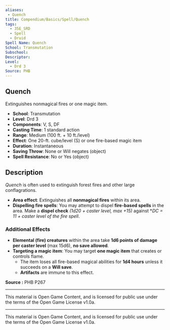 ```yaml
---
aliases:
 - Quench
title: Compendium/Basics/Spell/Quench
tags:  
  - 35E_SRD  
  - Spell  
  - Druid  
Spell Name: Quench
School: Transmutation  
Subschool:  
Descriptor:  
Level:  
  - Drd 3  
Source: PHB
---
```


## Quench

Extinguishes nonmagical fires or one magic item.

- **School**: Transmutation  
- **Level**: Drd 3  
- **Components**: V, S, DF  
- **Casting Time**: 1 standard action  
- **Range**: Medium (100 ft. + 10 ft./level)  
- **Effect**: One 20-ft. cube/level (S) or one fire-based magic item  
- **Duration**: Instantaneous  
- **Saving Throw**: None or Will negates (object)  
- **Spell Resistance**: No or Yes (object)  

## Description

*Quench* is often used to extinguish forest fires and other large conflagrations.

- **Area effect**: Extinguishes all **nonmagical fires** within its area.  
- **Dispelling fire spells**: You may attempt to dispel **fire-based spells** in the area. Make a **dispel check** *(1d20 + caster level, max +15)* against **DC = 11 + caster level of the fire spell*.

### Additional Effects

- **Elemental (fire) creatures** within the area take **1d6 points of damage per caster level** (max 15d6), **no save allowed**.
- **Targeting a magic item**: You may target **one magic item** that creates or controls flame.  
  - The item loses all fire-based magical abilities for **1d4 hours** unless it succeeds on a **Will save**.  
  - **Artifacts** are immune to this effect.

**Source :** PHB P267

---

This material is Open Game Content, and is licensed for public use under  
the terms of the Open Game License v1.0a.

---

This material is Open Game Content, and is licensed for public use under the terms of the Open Game License v1.0a.
